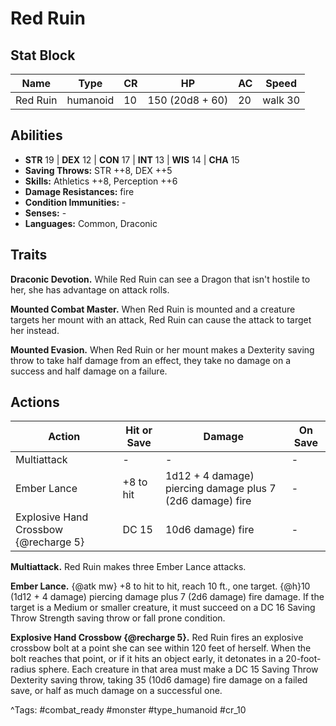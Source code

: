 # Red Ruin

## Stat Block

| Name | Type | CR | HP | AC | Speed |
|------|------|----|----|----|-------|
| Red Ruin | humanoid | 10 | 150 (20d8 + 60) | 20 | walk 30 |

## Abilities

- **STR** 19 | **DEX** 12 | **CON** 17 | **INT** 13 | **WIS** 14 | **CHA** 15
- **Saving Throws:** STR ++8, DEX ++5  
- **Skills:** Athletics ++8, Perception ++6  
- **Damage Resistances:** fire  
- **Condition Immunities:** -  
- **Senses:** -  
- **Languages:** Common, Draconic

## Traits

**Draconic Devotion.** While Red Ruin can see a Dragon that isn't hostile to her, she has advantage on attack rolls.

**Mounted Combat Master.** When Red Ruin is mounted and a creature targets her mount with an attack, Red Ruin can cause the attack to target her instead.

**Mounted Evasion.** When Red Ruin or her mount makes a Dexterity saving throw to take half damage from an effect, they take no damage on a success and half damage on a failure.


## Actions

| Action | Hit or Save | Damage | On Save |
|--------|--------------|--------|----------|
| Multiattack | - | - | - |
| Ember Lance | +8 to hit | 1d12 + 4 damage) piercing damage plus 7 (2d6 damage) fire | - |
| Explosive Hand Crossbow {@recharge 5} | DC 15 | 10d6 damage) fire | - |

**Multiattack.** Red Ruin makes three Ember Lance attacks.

**Ember Lance.** {@atk mw} +8 to hit to hit, reach 10 ft., one target. {@h}10 (1d12 + 4 damage) piercing damage plus 7 (2d6 damage) fire damage. If the target is a Medium or smaller creature, it must succeed on a DC 16 Saving Throw Strength saving throw or fall prone condition.

**Explosive Hand Crossbow {@recharge 5}.** Red Ruin fires an explosive crossbow bolt at a point she can see within 120 feet of herself. When the bolt reaches that point, or if it hits an object early, it detonates in a 20-foot-radius sphere. Each creature in that area must make a DC 15 Saving Throw Dexterity saving throw, taking 35 (10d6 damage) fire damage on a failed save, or half as much damage on a successful one.


^Tags: #combat_ready #monster #type_humanoid #cr_10